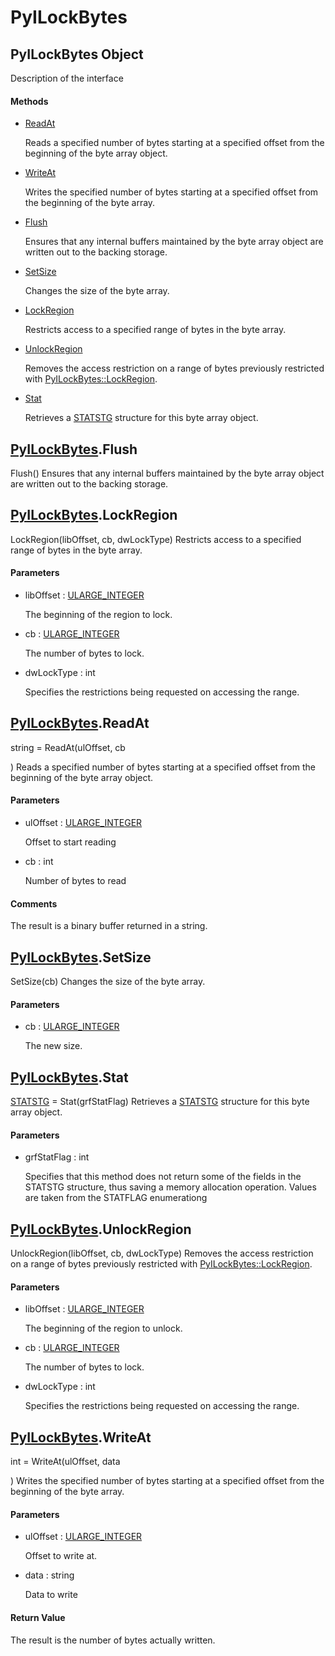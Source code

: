 # PyILockBytes


## PyILockBytes Object

Description of the interface

#### Methods

  - [ReadAt](PyILockBytes.md#pyilockbytesreadat)

    Reads a specified number of bytes starting at a specified offset from the beginning of the byte array object\.&nbsp;

  - [WriteAt](PyILockBytes.md#pyilockbyteswriteat)

    Writes the specified number of bytes starting at a specified offset from the beginning of the byte array\.&nbsp;

  - [Flush](PyILockBytes.md#pyilockbytesflush)

    Ensures that any internal buffers maintained by the byte array object are written out to the backing storage\.&nbsp;

  - [SetSize](PyILockBytes.md#pyilockbytessetsize)

    Changes the size of the byte array\.&nbsp;

  - [LockRegion](PyILockBytes.md#pyilockbyteslockregion)

    Restricts access to a specified range of bytes in the byte array\.&nbsp;

  - [UnlockRegion](PyILockBytes.md#pyilockbytesunlockregion)

    Removes the access restriction on a range of bytes previously restricted with [PyILockBytes::LockRegion](PyILockBytes.md#pyilockbyteslockregion)\.&nbsp;

  - [Stat](PyILockBytes.md#pyilockbytesstat)

    Retrieves a [STATSTG](STATSTG.md) structure for this byte array object\.&nbsp;




## [PyILockBytes](PyILockBytes.md#pyilockbytes)\.Flush

Flush\(\)
Ensures that any internal buffers maintained by the byte array object are written out to the backing storage\.


## [PyILockBytes](PyILockBytes.md#pyilockbytes)\.LockRegion

LockRegion\(libOffset, cb, dwLockType\)
Restricts access to a specified range of bytes in the byte array\.

#### Parameters

  - libOffset : [ULARGE\_INTEGER](ULARGE.md#ulargeinteger)

    The beginning of the region to lock\.

  - cb : [ULARGE\_INTEGER](ULARGE.md#ulargeinteger)

    The number of bytes to lock\.

  - dwLockType : int

    Specifies the restrictions being requested on accessing the range\.


## [PyILockBytes](PyILockBytes.md#pyilockbytes)\.ReadAt

string = ReadAt\(ulOffset, cb

\)
Reads a specified number of bytes starting at a specified offset from the beginning of the byte array object\.

#### Parameters

  - ulOffset : [ULARGE\_INTEGER](ULARGE.md#ulargeinteger)

    Offset to start reading

  - cb : int

    Number of bytes to read

#### Comments

The result is a binary buffer returned in a string\.


## [PyILockBytes](PyILockBytes.md#pyilockbytes)\.SetSize

SetSize\(cb\)
Changes the size of the byte array\.

#### Parameters

  - cb : [ULARGE\_INTEGER](ULARGE.md#ulargeinteger)

    The new size\.


## [PyILockBytes](PyILockBytes.md#pyilockbytes)\.Stat

[STATSTG](STATSTG.md) = Stat\(grfStatFlag\)
Retrieves a [STATSTG](STATSTG.md) structure for this byte array object\.

#### Parameters

  - grfStatFlag : int

    Specifies that this method does not return some of the fields in the STATSTG structure, thus saving a memory allocation operation\. Values are taken from the STATFLAG enumerationg


## [PyILockBytes](PyILockBytes.md#pyilockbytes)\.UnlockRegion

UnlockRegion\(libOffset, cb, dwLockType\)
Removes the access restriction on a range of bytes previously restricted with [PyILockBytes::LockRegion](PyILockBytes.md#pyilockbyteslockregion)\.

#### Parameters

  - libOffset : [ULARGE\_INTEGER](ULARGE.md#ulargeinteger)

    The beginning of the region to unlock\.

  - cb : [ULARGE\_INTEGER](ULARGE.md#ulargeinteger)

    The number of bytes to lock\.

  - dwLockType : int

    Specifies the restrictions being requested on accessing the range\.


## [PyILockBytes](PyILockBytes.md#pyilockbytes)\.WriteAt

int = WriteAt\(ulOffset, data

\)
Writes the specified number of bytes starting at a specified offset from the beginning of the byte array\.

#### Parameters

  - ulOffset : [ULARGE\_INTEGER](ULARGE.md#ulargeinteger)

    Offset to write at\.

  - data : string

    Data to write

#### Return Value
The result is the number of bytes actually written\.